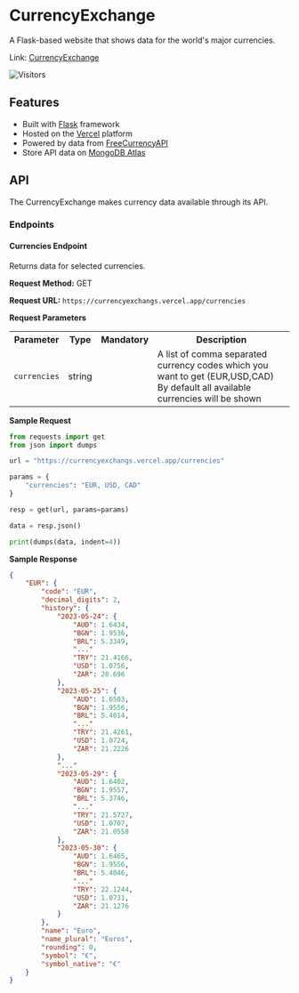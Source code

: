 # CurrencyExchange
A Flask-based website that shows data for the world's major currencies.

Link: [CurrencyExchange](https://currencyexchangs.vercel.app)

![Visitors](https://api.visitorbadge.io/api/visitors?path=https%3A%2F%2Fgithub.com%2FRichardSouzza%2FCurrencyExchange&countColor=%23263759)

## Features
- Built with [Flask](https://flask.palletsprojects.com/) framework
- Hosted on the [Vercel](https://vercel.com/) platform
- Powered by data from [FreeCurrencyAPI](https://freecurrencyapi.com/)
- Store API data on [MongoDB Atlas](https://www.mongodb.com/atlas/database)

## API
The CurrencyExchange makes currency data available through its API.

### Endpoints
#### Currencies Endpoint
Returns data for selected currencies.

**Request Method:** GET

**Request URL:** `https://currencyexchangs.vercel.app/currencies`

**Request Parameters**

<table>
  <tr>
    <th>Parameter</th>
    <th>Type</th>
    <th>Mandatory</th>
    <th>Description</th>
  </tr>
  <tr>
    <td><code>currencies</code></td>
    <td>string</td>
    <td></td>
    <td>
      A list of comma separated currency
      codes which you want to get (EUR,USD,CAD)
      By default all available currencies will be shown
    </td>
  </tr>
</table>

**Sample Request**
```python
from requests import get
from json import dumps

url = "https://currencyexchangs.vercel.app/currencies"

params = {
    "currencies": "EUR, USD, CAD"
}

resp = get(url, params=params)

data = resp.json()

print(dumps(data, indent=4))
```

**Sample Response**

```json
{
    "EUR": {
        "code": "EUR",
        "decimal_digits": 2,
        "history": {
            "2023-05-24": {
                "AUD": 1.6434,
                "BGN": 1.9536,
                "BRL": 5.3349,
                "..."
                "TRY": 21.4166,
                "USD": 1.0756,
                "ZAR": 20.696
            },
            "2023-05-25": {
                "AUD": 1.6503,
                "BGN": 1.9556,
                "BRL": 5.4014,
                "..."
                "TRY": 21.4261,
                "USD": 1.0724,
                "ZAR": 21.2226
            },
            "..."
            "2023-05-29": {
                "AUD": 1.6402,
                "BGN": 1.9557,
                "BRL": 5.3746,
                "..."
                "TRY": 21.5727,
                "USD": 1.0707,
                "ZAR": 21.0558
            },
            "2023-05-30": {
                "AUD": 1.6465,
                "BGN": 1.9556,
                "BRL": 5.4046,
                "..."
                "TRY": 22.1244,
                "USD": 1.0731,
                "ZAR": 21.1276
            }
        },
        "name": "Euro",
        "name_plural": "Euros",
        "rounding": 0,
        "symbol": "€",
        "symbol_native": "€"
    }
}
```
